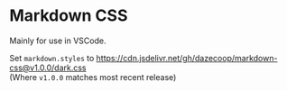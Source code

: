 # Markdown CSS

Mainly for use in VSCode.

Set `markdown.styles` to https://cdn.jsdelivr.net/gh/dazecoop/markdown-css@v1.0.0/dark.css<br />
(Where `v1.0.0` matches most recent release)
